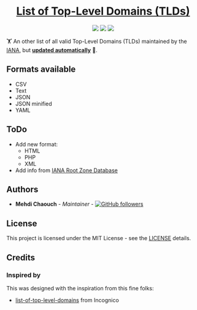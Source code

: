 <h1 align="center"><a href="https://github.com/mehdichaouch/list-of-top-level-domains">List of Top-Level Domains (TLDs)</a></h1>
<p align="center">  
  <a href="https://github.com/mehdichaouch/list-of-top-level-domains/actions/workflows/fetch_tlds.yml"><img src="https://github.com/mehdichaouch/list-of-top-level-domains/actions/workflows/fetch_tlds.yml/badge.svg"></a>
  <a href="https://makeapullrequest.com"><img src="https://img.shields.io/badge/PRs-welcome-brightgreen.svg"></a>
  <a href="https://opensource.org/licenses/MIT"><img src="https://img.shields.io/badge/License-MIT-blue.svg"></a>
</p>

🏋️ An other list of all valid Top-Level Domains (TLDs) maintained by the [IANA](https://www.iana.org/), but **<ins>updated automatically</ins>** 🎉.

## Formats available

- CSV
- Text
- JSON
- JSON minified
- YAML

## ToDo

- Add new format:
  - HTML
  - PHP
  - XML
- Add info from [IANA Root Zone Database](https://www.iana.org/domains/root/db)

## Authors

- **Mehdi Chaouch** - *Maintainer* - [![GitHub followers](https://img.shields.io/github/followers/mehdichaouch.svg?style=social)](https://github.com/mehdichaouch)

## License

This project is licensed under the MIT License - see the [LICENSE](./LICENSE) details.

## Credits

### Inspired by

This was designed with the inspiration from this fine folks:
- [list-of-top-level-domains](https://github.com/incognico/list-of-top-level-domains/) from Incognico
